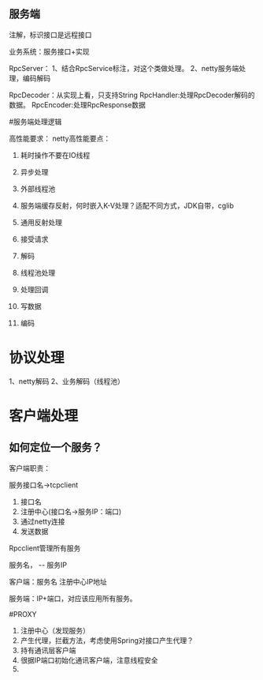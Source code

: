 ## 服务端


注解，标识接口是远程接口


业务系统：服务接口+实现


RpcServer：
1、结合RpcService标注，对这个类做处理。
2、netty服务端处理，编码解码


RpcDecoder：从实现上看，只支持String
RpcHandler:处理RpcDecoder解码的数据。
RpcEncoder:处理RpcResponse数据

#服务端处理逻辑

高性能要求：
netty高性能要点：
1. 耗时操作不要在IO线程
2. 异步处理
3. 外部线程池
4. 服务端缓存反射，何时嵌入K-V处理？适配不同方式，JDK自带，cglib
5. 通用反射处理

1. 接受请求
2. 解码
3. 线程池处理
4. 处理回调
5. 写数据
6. 编码

# 协议处理
1、netty解码
2、业务解码（线程池）


# 客户端处理

## 如何定位一个服务？

客户端职责：



服务接口名->tcpclient

1. 接口名
2. 注册中心(接口名->服务IP：端口)
3. 通过netty连接
4. 发送数据

Rpcclient管理所有服务


服务名，
-- 服务IP


客户端：服务名 注册中心IP地址


服务端：IP+端口，对应该应用所有服务。



#PROXY
1. 注册中心（发现服务）
2. 产生代理，拦截方法，考虑使用Spring对接口产生代理？
3. 持有通讯层客户端
4. 很据IP端口初始化通讯客户端，注意线程安全
3. 
